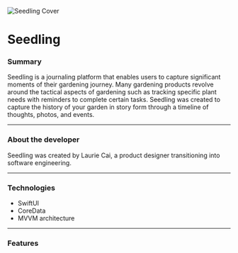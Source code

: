 <?xml version="1.0" encoding="UTF-8" standalone="no"?>
<document type="com.apple.InterfaceBuilder3.CocoaTouch.XIB" version="3.0" toolsVersion="13142" targetRuntime="iOS.CocoaTouch" propertyAccessControl="none" useAutolayout="YES" useTraitCollections="YES" useSafeAreas="YES" colorMatched="YES">
    <dependencies>
        <plugIn identifier="com.apple.InterfaceBuilder.IBCocoaTouchPlugin" version="12042"/>
    </dependencies>
    <objects>
        <placeholder placeholderIdentifier="IBFilesOwner" id="-1" userLabel="File's Owner"/>
        <placeholder placeholderIdentifier="IBFirstResponder" id="-2" customClass="UIResponder"/>
    </objects>
</document>

![Seedling Cover](images/seeding-cover.png)

# Seedling

### Summary
Seedling is a journaling platform that enables users to capture significant moments of their gardening journey. Many gardening products revolve around the tactical aspects of gardening such as tracking specific plant needs with reminders to complete certain tasks. Seedling was created to capture the history of your garden in story form through a timeline of thoughts, photos, and events.

---

### About the developer
Seedling was created by Laurie Cai, a product designer transitioning into software engineering.

---

### Technologies
* SwiftUI
* CoreData
* MVVM architecture

---

### Features
